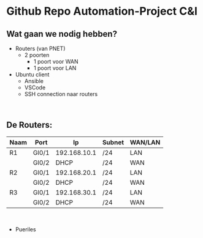 # Github Repo Automation-Project C&I

## Wat gaan we nodig hebben?
- Routers (van PNET)
    - 2 poorten
        - 1 poort voor WAN
        - 1 poort voor LAN 
- Ubuntu client
    - Ansible
    - VSCode
    - SSH connection naar routers

<br>

## De Routers:

|Naam|Port|Ip|Subnet|WAN/LAN|
|---|---|---|---|---|
|R1|GI0/1|192.168.10.1|/24|LAN|
||GI0/2|DHCP|/24|WAN|
|R2|GI0/1|192.168.20.1|/24|LAN|
||GI0/2|DHCP|/24|WAN|
|R3|GI0/1|192.168.30.1|/24|LAN|
||GI0/2|DHCP|/24|WAN|

<br>

- Pueriles

